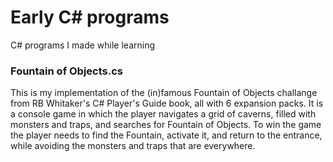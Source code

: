 # Early C# programs
C# programs I made while learning

### Fountain of Objects.cs
This is my implementation of the (in)famous Fountain of Objects challange from RB Whitaker's C# Player's Guide book, all with 6 expansion packs.
It is a console game in which the player navigates a grid of caverns, filled with monsters and traps, and searches for Fountain of Objects.
To win the game the player needs to find the Fountain, activate it, and return to the entrance, while avoiding the monsters and traps that are everywhere.
